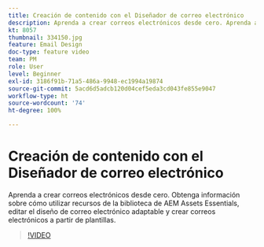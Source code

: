 ```yaml
---
title: Creación de contenido con el Diseñador de correo electrónico
description: Aprenda a crear correos electrónicos desde cero. Aprenda a utilizar recursos de la biblioteca de AEM Assets Essentials, editar el diseño de correo electrónico adaptable y crear correos electrónicos a partir de plantillas con nuestro vídeo de apoyo para Journey Optimizer.
kt: 8057
thumbnail: 334150.jpg
feature: Email Design
doc-type: feature video
team: PM
role: User
level: Beginner
exl-id: 3186f91b-71a5-486a-9948-ec1994a19874
source-git-commit: 5acd6d5adcb120d04cef5eda3cd043fe855e9047
workflow-type: ht
source-wordcount: '74'
ht-degree: 100%

---
```


# Creación de contenido con el Diseñador de correo electrónico

Aprenda a crear correos electrónicos desde cero. Obtenga información sobre cómo utilizar recursos de la biblioteca de AEM Assets Essentials, editar el diseño de correo electrónico adaptable y crear correos electrónicos a partir de plantillas.

>[!VIDEO](https://video.tv.adobe.com/v/334150?quality=12)


